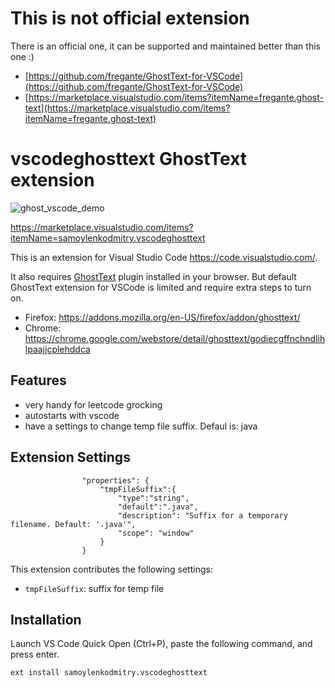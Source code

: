 # This is not official extension
There is an official one, it can be supported and maintained better than this one :) 

* [https://github.com/fregante/GhostText-for-VSCode](https://github.com/fregante/GhostText-for-VSCode)
* [https://marketplace.visualstudio.com/items?itemName=fregante.ghost-text](https://marketplace.visualstudio.com/items?itemName=fregante.ghost-text)


# vscodeghosttext GhostText extension

![ghost_vscode_demo](https://user-images.githubusercontent.com/2128250/130036929-09cc73fb-d781-44e6-a18a-fdd959be9e7f.gif)

https://marketplace.visualstudio.com/items?itemName=samoylenkodmitry.vscodeghosttext

This is an extension for Visual Studio Code https://code.visualstudio.com/.

It also requires [GhostText](https://ghosttext.fregante.com/) plugin installed in your browser.
But default GhostText extension for VSCode is limited and require extra steps to turn on.

* Firefox: https://addons.mozilla.org/en-US/firefox/addon/ghosttext/
* Chrome: https://chrome.google.com/webstore/detail/ghosttext/godiecgffnchndlihlpaajjcplehddca

## Features

* very handy for leetcode grocking
* autostarts with vscode
* have a settings to change temp file suffix. Defaul is: java


## Extension Settings

```
				"properties": {
					"tmpFileSuffix":{
						"type":"string",
						"default":".java",
						"description": "Suffix for a temporary filename. Default: '.java'",
						"scope": "window"
					}
				}
```

This extension contributes the following settings:

* `tmpFileSuffix`: suffix for temp file

## Installation
Launch VS Code Quick Open (Ctrl+P), paste the following command, and press enter.
```
ext install samoylenkodmitry.vscodeghosttext
```

